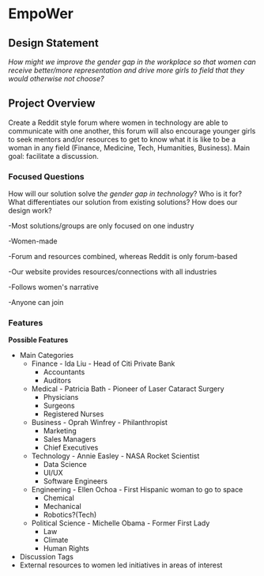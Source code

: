 # EmpoWer

## Design Statement

*How might we improve the gender gap in the workplace so that women can receive better/more representation and drive more girls to field that they would otherwise not choose?*

## Project Overview

Create a Reddit style forum where women in technology are able to communicate with one another, this forum will also encourage younger girls to seek mentors and/or resources to get to know what it is like to be a woman in any field (Finance, Medicine, Tech, Humanities, Business). Main goal: facilitate a discussion.

### Focused Questions
How will our solution solve t*he gender gap in technology*?
Who is it for? 
What differentiates our solution from existing solutions?
How does our design work?

-Most solutions/groups are only focused on one industry

-Women-made

-Forum and resources combined, whereas Reddit is only forum-based

-Our website provides resources/connections with all industries

-Follows women's narrative

-Anyone can join

### Features
**Possible Features**

- Main Categories
    - Finance - Ida Liu - Head of Citi Private Bank
        - Accountants
        - Auditors
    - Medical - Patricia Bath - Pioneer of Laser Cataract Surgery
        - Physicians
        - Surgeons
        - Registered Nurses
    - Business - Oprah Winfrey - Philanthropist
        - Marketing
        - Sales Managers
        - Chief Executives
    - Technology - Annie Easley - NASA Rocket Scientist
        - Data Science
        - UI/UX
        - Software Engineers
    - Engineering - Ellen Ochoa - First Hispanic woman to go to space
        - Chemical
        - Mechanical
        - Robotics?(Tech)
    - Political Science - Michelle Obama - Former First Lady
        - Law
        - Climate
        - Human Rights
- Discussion Tags
- External resources to women led initiatives in areas of interest


